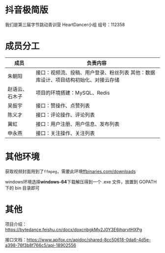 # 抖音极简版

我们是第三届字节跳动青训营 HeartDancer小组 组号：112358


# 成员分工

| 成员           | 负责内容                                                     |
| -------------- | ------------------------------------------------------------ |
| 朱朝阳         | 接口：视频流、投稿、用户登录、粉丝列表    其他：数据库设计、项目结构初始化、对接云存储 |
| 赵语云、石木子 | 项目的环境搭建：MySQL、Redis                                 |
| 吴振宇         | 接口：赞操作、点赞列表                                       |
| 陈义才         | 接口：评论操作、评论列表                                     |
| 冀虹           | 接口：用户注册、用户信息、发布列表                           |
| 申永燕         | 接口：关注操作、关注列表                                     |

# 其他环境

获取视频封面用到了`ffmpeg`，需要此环境[ffbinaries.com/downloads](https://link.juejin.cn/?target=https%3A%2F%2Fffbinaries.com%2Fdownloads)

windows环境选择**windows-64**下载解压得到一个 .exe 文件，放置到 GOPATH 下的 bin 目录即可 

# 其他

项目介绍：https://bytedance.feishu.cn/docx/doxcnbgkMy2J0Y3E6ihqrvtHXPg

接口文档：https://www.apifox.cn/apidoc/shared-8cc50618-0da6-4d5e-a398-76f3b8f766c5/api-18902556

